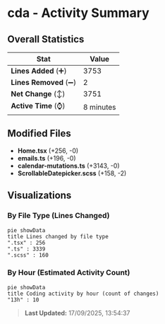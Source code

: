 # cda - Activity Summary 

## Overall Statistics

| Stat                   | Value                                                             |
| ---------------------- | ----------------------------------------------------------------- |
| **Lines Added** (➕)   | 3753                                          |
| **Lines Removed** (➖) | 2                                        |
| **Net Change** (↕)    | 3751                |
| **Active Time** (⌚)   | 8 minutes |


## Modified Files
- **Home.tsx** (+256, -0)
- **emails.ts** (+196, -0)
- **calendar-mutations.ts** (+3143, -0)
- **ScrollableDatepicker.scss** (+158, -2)

## Visualizations

### By File Type (Lines Changed)

```mermaid
pie showData
title Lines changed by file type
".tsx" : 256
".ts" : 3339
".scss" : 160
```

### By Hour (Estimated Activity Count)

```mermaid
pie showData
title Coding activity by hour (count of changes)
"13h" : 10
```


> **Last Updated:** 17/09/2025, 13:54:37